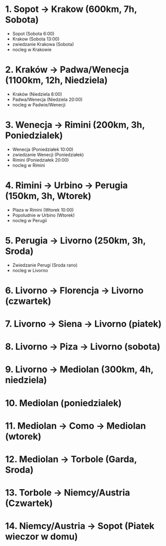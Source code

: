 # 1. Sopot -> Krakow (600km, 7h, Sobota)
  * Sopot (Sobota 6:00)
  * Krakow (Sobota 13:00)
  * zwiedzanie Krakowa (Sobota)
  * nocleg w Krakowie
# 2. Kraków -> Padwa/Wenecja (1100km, 12h, Niedziela)
  * Kraków (Niedziela 8:00)
  * Padwa/Wenecja (Niedziela 20:00)
  * nocleg w Padwie/Wenecji
# 3. Wenecja -> Rimini (200km, 3h, Poniedzialek)
  * Wenecja (Poniedziałek 10:00)
  * zwiedzanie Wenecji (Poniedziałek)
  * Rimini (Poniedziałek 20:00)
  * nocleg w Rimini
# 4. Rimini -> Urbino -> Perugia (150km, 3h, Wtorek)
  * Plaza w Rimini (Wtorek 10:00)
  * Popoludnie w Urbino (Wtorek)
  * nocleg w Perugii
# 5. Perugia -> Livorno (250km, 3h, Sroda)
  * Zwiedzanie Perugi (Sroda rano)
  * nocleg w Livorno
# 6. Livorno -> Florencja -> Livorno (czwartek)
# 7. Livorno -> Siena -> Livorno (piatek)
# 8. Livorno -> Piza -> Livorno (sobota)
# 9. Livorno -> Mediolan (300km, 4h, niedziela)
# 10. Mediolan (poniedzialek)
# 11. Mediolan -> Como -> Mediolan (wtorek)
# 12. Mediolan -> Torbole (Garda, Sroda)
# 13. Torbole -> Niemcy/Austria (Czwartek)
# 14. Niemcy/Austria -> Sopot (Piatek wieczor w domu)
